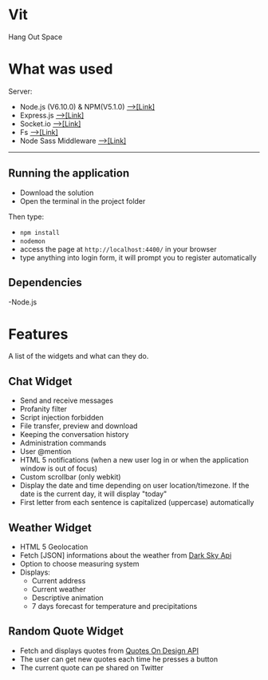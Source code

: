 # Vit
Hang Out Space   

# What was used
Server:
- Node.js (V6.10.0) & NPM(V5.1.0) <a href="https://nodejs.org/en/" target="_blank">-->[Link]</a>
- Express.js <a href="https://expressjs.com/" target="_blank">-->[Link]</a>
- Socket.io <a href="https://socket.io/" target="_blank">-->[Link]</a>
- Fs <a href="https://nodejs.org/api/fs.html" target="_blank">-->[Link]</a>
- Node Sass Middleware <a href="https://github.com/sass/node-sass-middleware" target="_blank">-->[Link]</a>
-------------------------
## Running the application 
- Download the solution   
- Open the terminal in the project folder    

Then type:   
- `npm install`    
- `nodemon`   
- access the page at `http://localhost:4400/` in your browser   
- type anything into login form, it will prompt you to register automatically

## Dependencies   
-Node.js

# Features  
A list of the widgets and what can they do.   

## Chat Widget
- Send and receive messages
- Profanity filter
- Script injection forbidden
- File transfer, preview and download
- Keeping the conversation history
- Administration commands
- User @mention
- HTML 5 notifications (when a new user log in or when the application window is out of focus)  
- Custom scrollbar (only webkit)
- Display the date and time depending on user location/timezone. If the date is the current day, it will display "today"
- First letter from each sentence is capitalized (uppercase) automatically   

## Weather Widget  
- HTML 5 Geolocation
- Fetch [JSON] informations about the weather from [Dark Sky Api](https://darksky.net/dev/)
- Option to choose measuring system
- Displays: 
    - Current address
    - Current weather
    - Descriptive animation
    - 7 days forecast for temperature and precipitations

## Random Quote Widget  
- Fetch and displays quotes from [Quotes On Design API](https://quotesondesign.com/api-v4-0/)
- The user can get new quotes each time he presses a button
- The current quote can pe shared on Twitter